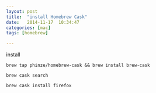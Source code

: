 ```yaml
---
layout: post
title:  "install Homebrew Cask"
date:   2014-11-17	10:34:47
categories: [mac]
tags: [homebrew]

---
```


install

```
brew tap phinze/homebrew-cask && brew install brew-cask
```

```
brew cask search

brew cask install firefox
```
